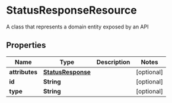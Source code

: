 

# StatusResponseResource

A class that represents a domain entity exposed by an API

## Properties

| Name | Type | Description | Notes |
|------------ | ------------- | ------------- | -------------|
|**attributes** | [**StatusResponse**](StatusResponse.md) |  |  [optional] |
|**id** | **String** |  |  [optional] |
|**type** | **String** |  |  [optional] |



